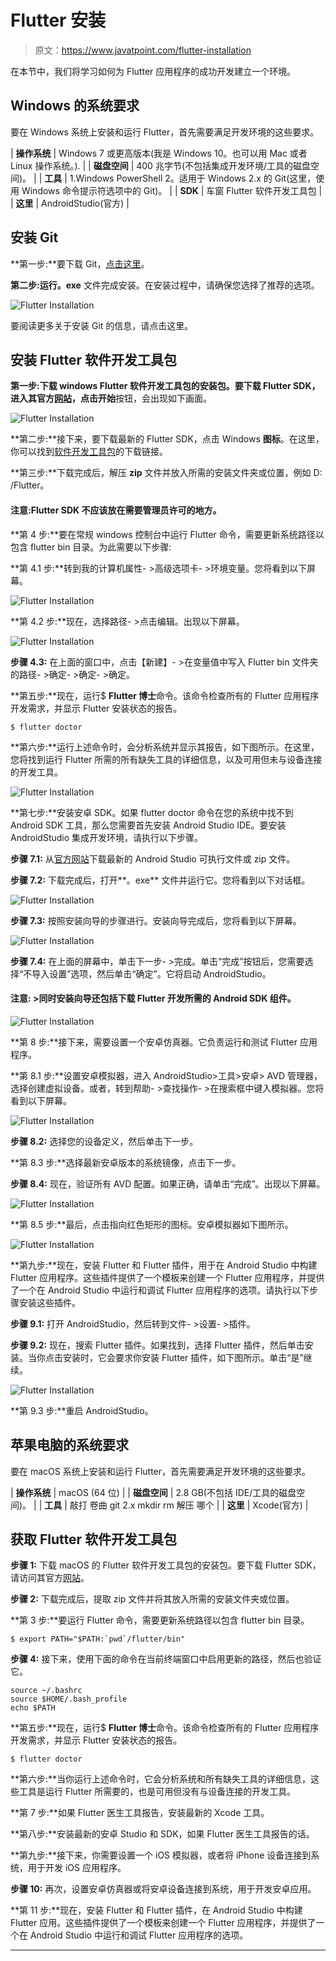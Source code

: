 # Flutter 安装

> 原文：<https://www.javatpoint.com/flutter-installation>

在本节中，我们将学习如何为 Flutter 应用程序的成功开发建立一个环境。

## Windows 的系统要求

要在 Windows 系统上安装和运行 Flutter，首先需要满足开发环境的这些要求。

| **操作系统** | Windows 7 或更高版本(我是 Windows 10。也可以用 Mac 或者 Linux 操作系统。). |
| **磁盘空间** | 400 兆字节(不包括集成开发环境/工具的磁盘空间)。 |
| **工具** | 1.Windows PowerShell
2。适用于 Windows 2.x 的 Git(这里，使用 Windows 命令提示符选项中的 Git)。 |
| **SDK** | 车窗 Flutter 软件开发工具包 |
| **这里** | AndroidStudio(官方) |

## 安装 Git

**第一步:**要下载 Git，[点击这里](https://git-scm.com/download/win)。

**第二步:**运行**。exe** 文件完成安装。在安装过程中，请确保您选择了推荐的选项。

![Flutter Installation](img/6708fe847ca80160a28e4027e8cba8d2.png)

要阅读更多关于安装 Git 的信息，请点击这里。

## 安装 Flutter 软件开发工具包

**第一步:**下载 windows Flutter 软件开发工具包的安装包。要下载 Flutter SDK，进入其官方[网站](https://flutter.dev/)，点击**开始**按钮，会出现如下画面。

![Flutter Installation](img/7c0adc15871959bf5c33f42f52026c7d.png)

**第二步:**接下来，要下载最新的 Flutter SDK，点击 Windows **图标**。在这里，你可以找到[软件开发工具包](https://flutter.dev/docs/get-started/install/windows)的下载链接。

**第三步:**下载完成后，解压 **zip** 文件并放入所需的安装文件夹或位置，例如 D: /Flutter。

#### 注意:Flutter SDK 不应该放在需要管理员许可的地方。

**第 4 步:**要在常规 windows 控制台中运行 Flutter 命令，需要更新系统路径以包含 flutter bin 目录。为此需要以下步骤:

**第 4.1 步:**转到我的计算机属性- >高级选项卡- >环境变量。您将看到以下屏幕。

![Flutter Installation](img/82be937415506866b72ea97b38129a18.png)

**第 4.2 步:**现在，选择路径- >点击编辑。出现以下屏幕。

![Flutter Installation](img/b05b14071b361608733ce226ac95831a.png)

**步骤 4.3:** 在上面的窗口中，点击【新建】- >在变量值中写入 Flutter bin 文件夹的路径- >确定- >确定- >确定。

**第五步:**现在，运行$ **Flutter 博士**命令。该命令检查所有的 Flutter 应用程序开发需求，并显示 Flutter 安装状态的报告。

```
$ flutter doctor

```

**第六步:**运行上述命令时，会分析系统并显示其报告，如下图所示。在这里，您将找到运行 Flutter 所需的所有缺失工具的详细信息，以及可用但未与设备连接的开发工具。

![Flutter Installation](img/c11c595bfd5cbcab8c92b19eeddc048d.png)

**第七步:**安装安卓 SDK。如果 flutter doctor 命令在您的系统中找不到 Android SDK 工具，那么您需要首先安装 Android Studio IDE。要安装 AndroidStudio 集成开发环境，请执行以下步骤。

**步骤 7.1:** 从[官方网站](https://developer.android.com/studio/#downloads)下载最新的 Android Studio 可执行文件或 zip 文件。

**步骤 7.2:** 下载完成后，打开**。exe** 文件并运行它。您将看到以下对话框。

![Flutter Installation](img/8833193b2da5348fb59564ebc890a985.png)

**步骤 7.3:** 按照安装向导的步骤进行。安装向导完成后，您将看到以下屏幕。

![Flutter Installation](img/c5518e65e6ac9f43a1c2c1dd55abbb1e.png)

**步骤 7.4:** 在上面的屏幕中，单击下一步- >完成。单击“完成”按钮后，您需要选择“不导入设置”选项，然后单击“确定”。它将启动 AndroidStudio。

#### 注意: >同时安装向导还包括下载 Flutter 开发所需的 Android SDK 组件。

![Flutter Installation](img/909f0361618ccf9dab842045a2cb8e6c.png)

**第 8 步:**接下来，需要设置一个安卓仿真器。它负责运行和测试 Flutter 应用程序。

**第 8.1 步:**设置安卓模拟器，进入 AndroidStudio>工具>安卓> AVD 管理器，选择创建虚拟设备。或者，转到帮助- >查找操作- >在搜索框中键入模拟器。您将看到以下屏幕。

![Flutter Installation](img/749cc8be72ae7476c4eb72ba4a1de4e5.png)

**步骤 8.2:** 选择您的设备定义，然后单击下一步。

**第 8.3 步:**选择最新安卓版本的系统镜像，点击下一步。

**步骤 8.4:** 现在，验证所有 AVD 配置。如果正确，请单击“完成”。出现以下屏幕。

![Flutter Installation](img/11121bfedb9152da6aa7efec6fa247b6.png)

**第 8.5 步:**最后，点击指向红色矩形的图标。安卓模拟器如下图所示。

![Flutter Installation](img/569b48e4bbf41884f099b3204992f5e7.png)

**第九步:**现在，安装 Flutter 和 Flutter 插件，用于在 Android Studio 中构建 Flutter 应用程序。这些插件提供了一个模板来创建一个 Flutter 应用程序，并提供了一个在 Android Studio 中运行和调试 Flutter 应用程序的选项。请执行以下步骤安装这些插件。

**步骤 9.1:** 打开 AndroidStudio，然后转到文件- >设置- >插件。

**步骤 9.2:** 现在，搜索 Flutter 插件。如果找到，选择 Flutter 插件，然后单击安装。当你点击安装时，它会要求你安装 Flutter 插件，如下图所示。单击“是”继续。

![Flutter Installation](img/a1fcc06b9d698b1f8452d5c7a40ee239.png)

**第 9.3 步:**重启 AndroidStudio。

## 苹果电脑的系统要求

要在 macOS 系统上安装和运行 Flutter，首先需要满足开发环境的这些要求。

| **操作系统** | macOS (64 位) |
| **磁盘空间** | 2.8 GB(不包括 IDE/工具的磁盘空间)。 |
| **工具** | 敲打
卷曲
git 2.x
mkdir
rm
解压
哪个 |
| **这里** | Xcode(官方) |

## 获取 Flutter 软件开发工具包

**步骤 1:** 下载 macOS 的 Flutter 软件开发工具包的安装包。要下载 Flutter SDK，请访问其官方[网站](https://flutter.dev/docs/get-started/install/macos)。

**步骤 2:** 下载完成后，提取 zip 文件并将其放入所需的安装文件夹或位置。

**第 3 步:**要运行 Flutter 命令，需要更新系统路径以包含 flutter bin 目录。

```
$ export PATH="$PATH:`pwd`/flutter/bin"

```

**步骤 4:** 接下来，使用下面的命令在当前终端窗口中启用更新的路径，然后也验证它。

```
source ~/.bashrc
source $HOME/.bash_profile
echo $PATH

```

**第五步:**现在，运行$ **Flutter 博士**命令。该命令检查所有的 Flutter 应用程序开发需求，并显示 Flutter 安装状态的报告。

```
$ flutter doctor

```

**第六步:**当你运行上述命令时，它会分析系统和所有缺失工具的详细信息，这些工具是运行 Flutter 所需要的，也是可用但没有与设备连接的开发工具。

**第 7 步:**如果 Flutter 医生工具报告，安装最新的 Xcode 工具。

**第八步:**安装最新的安卓 Studio 和 SDK，如果 Flutter 医生工具报告的话。

**第九步:**接下来，你需要设置一个 iOS 模拟器，或者将 iPhone 设备连接到系统，用于开发 iOS 应用程序。

**步骤 10:** 再次，设置安卓仿真器或将安卓设备连接到系统，用于开发安卓应用。

**第 11 步:**现在，安装 Flutter 和 Flutter 插件，在 Android Studio 中构建 Flutter 应用。这些插件提供了一个模板来创建一个 Flutter 应用程序，并提供了一个在 Android Studio 中运行和调试 Flutter 应用程序的选项。

* * *